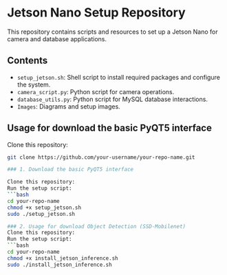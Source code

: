 # Jetson Nano Setup Repository

This repository contains scripts and resources to set up a Jetson Nano for camera and database applications.

## Contents
- `setup_jetson.sh`: Shell script to install required packages and configure the system.
- `camera_script.py`: Python script for camera operations.
- `database_utils.py`: Python script for MySQL database interactions.
- `Images`: Diagrams and setup images.

## Usage for download the basic PyQT5 interface 
Clone this repository:
   ```bash
   git clone https://github.com/your-username/your-repo-name.git

### 1. Download the basic PyQT5 interface

Clone this repository:
   Run the setup script:
   ```bash
   cd your-repo-name
   chmod +x setup_jetson.sh
   sudo ./setup_jetson.sh

### 2. Usage for download Object Detection (SSD-Mobilenet)
Clone this repository:
   Run the setup script:
   ```bash
   cd your-repo-name
   chmod +x install_jetson_inference.sh
   sudo ./install_jetson_inference.sh
